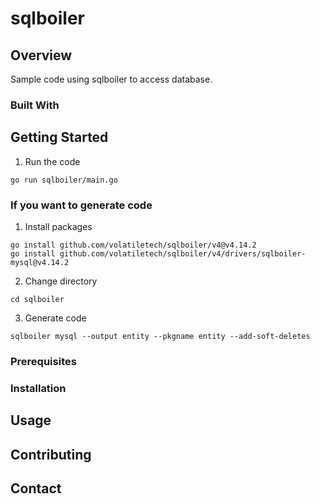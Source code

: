 # sqlboiler

## Overview
Sample code using sqlboiler to access database.

### Built With

## Getting Started

1. Run the code
```
go run sqlboiler/main.go
```

### If you want to generate code

1. Install packages
```
go install github.com/volatiletech/sqlboiler/v4@v4.14.2
go install github.com/volatiletech/sqlboiler/v4/drivers/sqlboiler-mysql@v4.14.2
```
2. Change directory
```
cd sqlboiler
```
3. Generate code
```
sqlboiler mysql --output entity --pkgname entity --add-soft-deletes
```

### Prerequisites

### Installation

## Usage

## Contributing

## Contact
